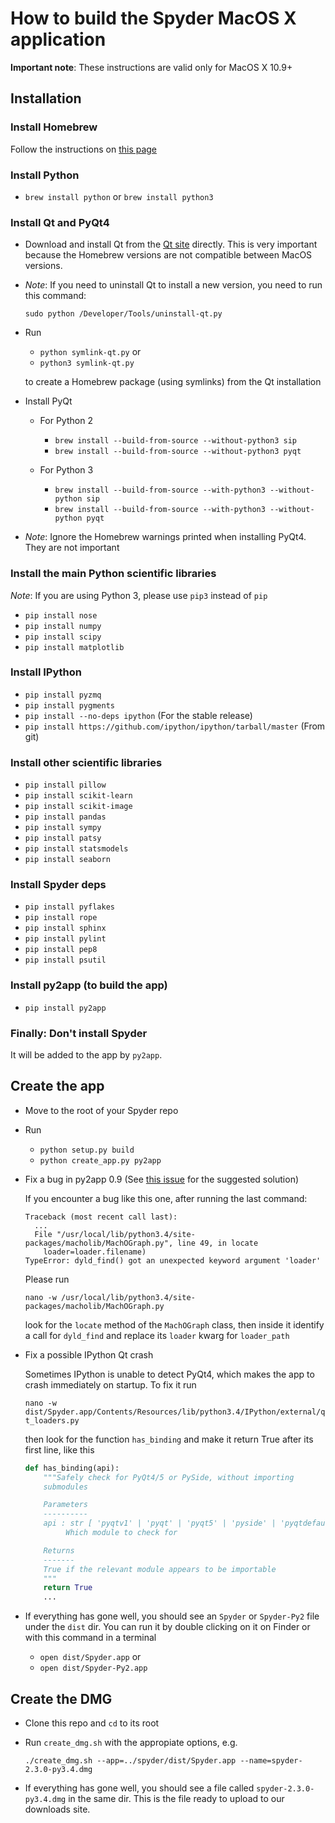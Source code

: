 
# How to build the Spyder MacOS X application

**Important note**: These instructions are valid only for MacOS X 10.9+

## Installation

### Install Homebrew

Follow the instructions on [this page](http://brew.sh/)

### Install Python

* `brew install python` or `brew install python3`

### Install Qt and PyQt4

* Download and install Qt from the [Qt site](http://download.qt.io/official_releases/qt/)
  directly. This is very important because the Homebrew versions are not compatible between
  MacOS versions.

* *Note*: If you need to uninstall Qt to install a new version, you need to run this
  command:

  `sudo python /Developer/Tools/uninstall-qt.py`

* Run
  
  - `python symlink-qt.py` or
  - `python3 symlink-qt.py`

  to create a Homebrew package (using symlinks) from the Qt installation

* Install PyQt

  - For Python 2

    + `brew install --build-from-source --without-python3 sip`
    + `brew install --build-from-source --without-python3 pyqt`

  - For Python 3

    + `brew install --build-from-source --with-python3 --without-python sip`
    + `brew install --build-from-source --with-python3 --without-python pyqt`

* *Note*: Ignore the Homebrew warnings printed when installing PyQt4. They are
  not important

### Install the main Python scientific libraries

*Note*: If you are using Python 3, please use `pip3` instead of `pip`

* `pip install nose`
* `pip install numpy`
* `pip install scipy`
* `pip install matplotlib`

### Install IPython

* `pip install pyzmq`
* `pip install pygments`
* `pip install --no-deps ipython` (For the stable release)
* `pip install https://github.com/ipython/ipython/tarball/master` (From git)

### Install other scientific libraries

* `pip install pillow`
* `pip install scikit-learn`
* `pip install scikit-image`
* `pip install pandas`
* `pip install sympy`
* `pip install patsy`
* `pip install statsmodels`
* `pip install seaborn`

### Install Spyder deps

* `pip install pyflakes`
* `pip install rope`
* `pip install sphinx`
* `pip install pylint`
* `pip install pep8`
* `pip install psutil`

### Install py2app (to build the app)

* `pip install py2app`

### Finally: Don't install Spyder

It will be added to the app by `py2app`.


## Create the app

* Move to the root of your Spyder repo

* Run
  
    * `python setup.py build`
    * `python create_app.py py2app`

* Fix a bug in py2app 0.9 (See [this issue](https://bitbucket.org/ronaldoussoren/py2app/issue/137/py2app-problems-using-enthought-python)
  for the suggested solution)

  If you encounter a bug like this one, after running the last command:

  ```python-traceback
  Traceback (most recent call last):
    ...
    File "/usr/local/lib/python3.4/site-packages/macholib/MachOGraph.py", line 49, in locate
      loader=loader.filename)
  TypeError: dyld_find() got an unexpected keyword argument 'loader'
  ```

  Please run

  `nano -w /usr/local/lib/python3.4/site-packages/macholib/MachOGraph.py`

  look for the `locate` method of the `MachOGraph` class, then inside it identify
  a call for `dyld_find` and replace its `loader` kwarg for `loader_path`

* Fix a possible IPython Qt crash

  Sometimes IPython is unable to detect PyQt4, which makes the app to crash
  immediately on startup. To fix it run

  `nano -w dist/Spyder.app/Contents/Resources/lib/python3.4/IPython/external/qt_loaders.py`

  then look for the function `has_binding` and make it return True after its
  first line, like this

  ```python
  def has_binding(api):
      """Safely check for PyQt4/5 or PySide, without importing
      submodules

      Parameters
      ----------
      api : str [ 'pyqtv1' | 'pyqt' | 'pyqt5' | 'pyside' | 'pyqtdefault']
           Which module to check for

      Returns
      -------
      True if the relevant module appears to be importable
      """
      return True
      ...
  ```

* If everything has gone well, you should see an `Spyder` or `Spyder-Py2` file
  under the `dist` dir. You can run it by double clicking on it on Finder or
  with this command in a terminal

  - `open dist/Spyder.app` or
  - `open dist/Spyder-Py2.app`


## Create the DMG

* Clone this repo and `cd` to its root

* Run `create_dmg.sh` with the appropiate options, e.g.

    `./create_dmg.sh --app=../spyder/dist/Spyder.app --name=spyder-2.3.0-py3.4.dmg`

* If everything has gone well, you should see a file called
  `spyder-2.3.0-py3.4.dmg` in the same dir. This is the file ready to upload
  to our downloads site.
